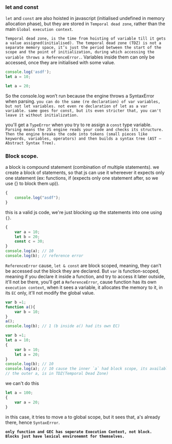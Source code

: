 ### let and const

`let` and `const` are also hoisted in javascript (initialised undefined in memory allocation phase), but they are stored in `Temporal dead zone`, rather than the main `Global execution context`.

`Temporal dead zone, is the time from hoisting of variable till it gets a value assigned(initialised). The temporal dead zone (TDZ) is not a separate memory space, it’s just the period between the start of the scope and the point of initialization, during which accessing the variable throws a ReferenceError.`. Variables inside them can only be accessed, once they are initialised with some value.


```js
console.log('asdf');
let a = 10;

let a = 20;
```

So the console.log won’t run because the engine throws a SyntaxError when parsing. `you can do the same (re declaration) of var variables, but not let variables. not even re declaration of let as a var variable. same goes for const, but its even stricter that, you can't leave it without initialization.`


you'll get a `TypeError` when you try to re assign a `const` type variable.
`Parsing means the JS engine reads your code and checks its structure. Then the engine breaks the code into tokens (small pieces like keywords, variables, operators) and then builds a syntax tree (AST – Abstract Syntax Tree).`

### Block scope.
a block is compound statement (combination of multiple statements). we create a block of statements, so that js can use it whereever it expects only one statement (ex: functions, if (expects only one statement after, so we use {} to block them up)).

```js
{
    console.log("asdf");
}
```
this is a valid js code, we're just blocking up the statements into one using `{}`.

```js
{
    var a = 10;
    let b = 20;
    const c = 30;
}
console.log(a); // 10
console.log(b); // reference error
```

`ReferenceError` cause, `let & const` are block scoped, meaning, they can't be accessed out the block they are declared. But `var` is function-scoped, meaning if you declare it inside a function, and try to access it later outside, it'll not be there, you'll get a `ReferenceError`, cause function has its own `execution context`, when it sees a variable, it allocates the memory to it, in its `EC` only, it'll not modify the global value.

```js
var b =1;
function a(){
    var b = 10;
}
a();
console.log(b); // 1 (b inside a() had its own EC) 
```

```js
var b =1;
let a = 10;
{
    var b = 10;
    let a = 20;
}
console.log(b); // 10 
console.log(a); // 10 cause the inner `a` had block scope, its available inside that block only.
// the outer a, is in TDZ(Temporal Dead Zone)
```

we can't do this
```js
let a = 100;
{
    var a = 20;
}
```
in this case, it tries to move a to global scope, but it sees that, a's already there, hence `SyntaxError`.

**`only function and GEC has seperate Execution Context, not block. Blocks just have lexical environemnt for themselves.`**